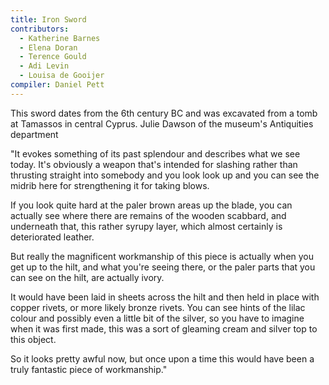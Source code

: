 ```yaml
---
title: Iron Sword
contributors:
  - Katherine Barnes
  - Elena Doran
  - Terence Gould
  - Adi Levin
  - Louisa de Gooijer
compiler: Daniel Pett
---
```

This sword dates from the 6th century BC and was excavated from a tomb at Tamassos in central Cyprus. Julie Dawson of the museum's Antiquities department

"It evokes something of its past splendour and describes what we see today. It's obviously a weapon that's intended for slashing rather than thrusting  straight into somebody and you look look up and you can see the midrib here for strengthening it for taking blows. 

If you look quite hard at the paler brown areas up the blade, you can actually see where there are remains of the wooden scabbard, and underneath that, this rather syrupy layer, which almost certainly is deteriorated leather.

But really the magnificent workmanship of this piece is actually when you get up to the hilt, and what you're seeing there, or the paler parts that you can see on the hilt, are actually ivory.

It would have been laid in sheets across the hilt and then held in place with copper rivets, or more likely bronze rivets. You can see hints of the lilac colour and possibly even a little bit of the silver, so you have to imagine when it was first made, this was a sort of gleaming cream and silver top to this object.

So it looks pretty awful now, but once upon a time this would have been a truly fantastic piece of workmanship."
